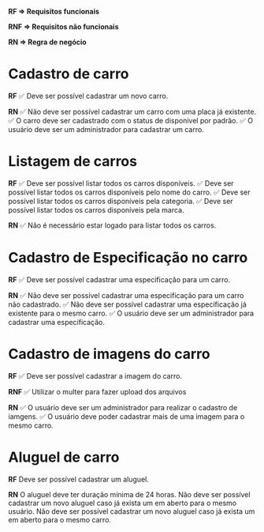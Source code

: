 **RF => Requisitos funcionais**

**RNF => Requisitos não funcionais** 

**RN => Regra de negócio**

# Cadastro de carro

**RF**
✅ Deve ser possível cadastrar um novo carro.

**RN**
✅ Não deve ser possível cadastrar um carro com uma placa já existente.
✅ O carro deve ser cadastrado com o status de disponivel por padrão.
✅ O usuário deve ser um administrador para cadastrar um carro.


# Listagem de carros

**RF**
✅ Deve ser possível listar todos os carros disponíveis.
✅ Deve ser possível listar todos os carros disponíveis pelo nome do carro.
✅ Deve ser possível listar todos os carros disponíveis pela categoria.
✅ Deve ser possível listar todos os carros disponíveis pela marca.

**RN**
✅ Não é necessário estar logado para listar todos os carros.


# Cadastro de Especificação no carro

**RF**
✅ Deve ser possível cadastrar uma especificação para um carro.

**RN**
✅ Não deve ser possível cadastrar uma especificação para um carro não cadastrado.
✅ Não deve ser possível cadastrar uma especificação já existente para o mesmo carro.
✅ O usuário deve ser um administrador para cadastrar uma especificação.


# Cadastro de imagens do carro

**RF**
✅ Deve ser possível cadastrar a imagem do carro.

**RNF**
✅ Utilizar o multer para fazer upload dos arquivos

**RN**
✅ O usuário deve ser um administrador para realizar o cadastro de iamgens.
✅ O usuário deve poder cadastrar mais de uma imagem para o mesmo carro.


# Aluguel de carro

**RF**
Deve ser possível cadastrar um aluguel.


**RN**
O aluguel deve ter duração mínima de 24 horas.
Não deve ser possível cadastrar um novo aluguel caso já exista um em aberto para o mesmo usuário.
Não deve ser possível cadastrar um novo aluguel caso já exista um em aberto para o mesmo carro.

